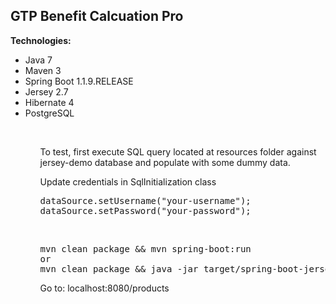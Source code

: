 <h2>GTP Benefit Calcuation Pro</h2>

<b>Technologies:</b>
<ul>
<li>Java 7</li>
<li>Maven 3</li>
<li>Spring Boot 1.1.9.RELEASE</li>
<li>Jersey 2.7</li>
<li>Hibernate 4</li>
<li>PostgreSQL</li>
<ul>

<br/>

<p>To test, first execute SQL query located at resources folder against jersey-demo database and populate with some dummy data.</p>
<p>Update credentials in SqlInitialization class</p>
<pre>
dataSource.setUsername("your-username");
dataSource.setPassword("your-password");
</pre>
<br/>
<pre>
mvn clean package && mvn spring-boot:run
or
mvn clean package && java -jar target/spring-boot-jersey-hibernate-1.0-SNAPSHOT.jar
</pre>
<p>Go to: localhost:8080/products</p>
